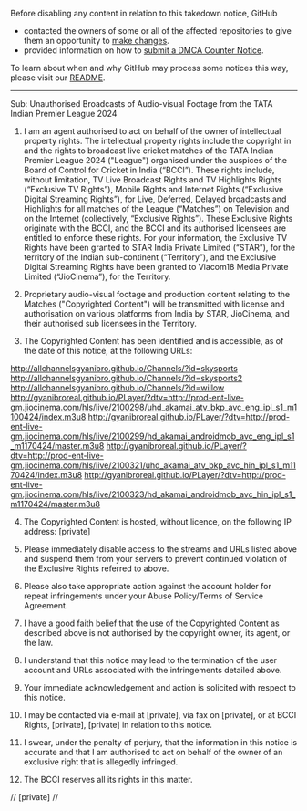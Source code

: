 Before disabling any content in relation to this takedown notice, GitHub
- contacted the owners of some or all of the affected repositories to give them an opportunity to [make changes](https://docs.github.com/en/github/site-policy/dmca-takedown-policy#a-how-does-this-actually-work).
- provided information on how to [submit a DMCA Counter Notice](https://docs.github.com/en/articles/guide-to-submitting-a-dmca-counter-notice).

To learn about when and why GitHub may process some notices this way, please visit our [README](https://github.com/github/dmca/blob/master/README.md#anatomy-of-a-takedown-notice).

---

Sub: Unauthorised Broadcasts of Audio-visual Footage from the TATA
Indian Premier League 2024

1. I am an agent authorised to act on behalf of the owner of
intellectual property rights. The intellectual property rights include
the copyright in and the rights to broadcast live cricket matches of
the TATA Indian Premier League 2024 ("League") organised under the
auspices of the Board of Control for Cricket in India (“BCCI”). These
rights include, without limitation, TV Live Broadcast Rights and TV
Highlights Rights (“Exclusive TV Rights”), Mobile Rights and Internet
Rights (“Exclusive Digital Streaming Rights”), for Live, Deferred,
Delayed broadcasts and Highlights for all matches of the League
(“Matches”) on Television and on the Internet (collectively,
“Exclusive Rights”). These Exclusive Rights originate with the BCCI,
and the BCCI and its authorised licensees are entitled to enforce
these rights. For your information, the Exclusive TV Rights have been
granted to STAR India Private Limited (“STAR”), for the territory of
the Indian sub-continent (“Territory”), and the Exclusive Digital
Streaming Rights have been granted to Viacom18 Media Private Limited
(“JioCinema”), for the Territory.

2. Proprietary audio-visual footage and production content relating to
the Matches ("Copyrighted Content") will be transmitted with license
and authorisation on various platforms from India by STAR, JioCinema,
and their authorised sub licensees in the Territory.

3. The Copyrighted Content has been identified and is accessible, as
of the date of this notice, at the following URLs:

http://allchannelsgyanibro.github.io/Channels/?id=skysports  
http://allchannelsgyanibro.github.io/Channels/?id=skysports2  
http://allchannelsgyanibro.github.io/Channels/?id=willow  
http://gyanibroreal.github.io/PLayer/?dtv=http://prod-ent-live-gm.jiocinema.com/hls/live/2100298/uhd_akamai_atv_bkp_avc_eng_ipl_s1_m1100424/index.m3u8
http://gyanibroreal.github.io/PLayer/?dtv=http://prod-ent-live-gm.jiocinema.com/hls/live/2100299/hd_akamai_androidmob_avc_eng_ipl_s1_m1170424/master.m3u8
http://gyanibroreal.github.io/PLayer/?dtv=http://prod-ent-live-gm.jiocinema.com/hls/live/2100321/uhd_akamai_atv_bkp_avc_hin_ipl_s1_m1170424/index.m3u8
http://gyanibroreal.github.io/PLayer/?dtv=http://prod-ent-live-gm.jiocinema.com/hls/live/2100323/hd_akamai_androidmob_avc_hin_ipl_s1_m1170424/master.m3u8

4. The Copyrighted Content is hosted, without licence, on the
following IP address: [private]

5. Please immediately disable access to the streams and URLs listed
above and suspend them from your servers to prevent continued
violation of the Exclusive Rights referred to above.

6. Please also take appropriate action against the account holder for
repeat infringements under your Abuse Policy/Terms of Service
Agreement.

7. I have a good faith belief that the use of the Copyrighted Content
as described above is not authorised by the copyright owner, its
agent, or the law.

8. I understand that this notice may lead to the termination of the
user account and URLs associated with the infringements detailed
above.

9. Your immediate acknowledgement and action is solicited with respect
to this notice.

10. I may be contacted via e-mail at [private], via
fax on [private], or at BCCI Rights, [private], [private] in relation to
this notice.

11. I swear, under the penalty of perjury, that the information in
this notice is accurate and that I am authorised to act on behalf of
the owner of an exclusive right that is allegedly infringed.

12. The BCCI reserves all its rights in this matter.

// [private] //
